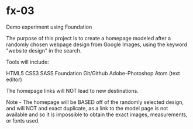 # fx-03
Demo experiment using Foundation

The purpose of this project is to create a homepage modeled after a randomly chosen webpage design from Google Images, using the keyword "website design" in the search.

Tools will include:

HTML5
CSS3
SASS
Foundation
Git/Github
Adobe-Photoshop
Atom (text editor)

The homepage links will NOT lead to new destinations.

Note - The homepage will be BASED off of the randomly selected design, and will NOT and exact duplicate, as a link to the model page is not available and so it is impossible to obtain the exact images, measurements, or fonts used.
